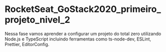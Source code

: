 # RocketSeat_GoStack2020_primeiro_projeto_nivel_2
Nessa fase vamos aprender a configurar um projeto do total zero utilizando Node.js e TypeScript incluindo ferramentas como ts-node-dev, ESLint, Prettier, EditorConfig.
